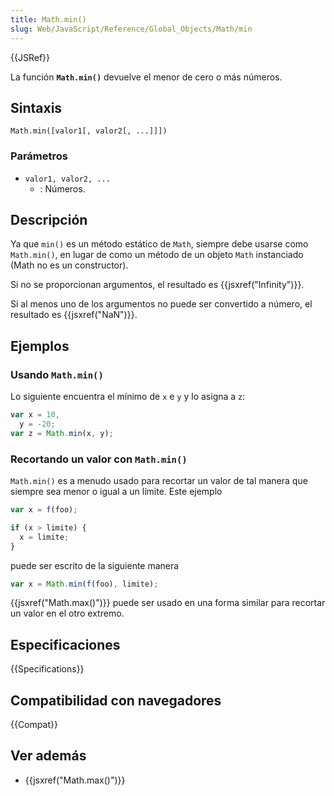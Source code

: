 ```yaml
---
title: Math.min()
slug: Web/JavaScript/Reference/Global_Objects/Math/min
---
```


{{JSRef}}

La función **`Math.min()`** devuelve el menor de cero o más números.

## Sintaxis

```
Math.min([valor1[, valor2[, ...]]])
```

### Parámetros

- `valor1, valor2, ...`
  - : Números.

## Descripción

Ya que `min()` es un método estático de `Math`, siempre debe usarse como `Math.min()`, en lugar de como un método de un objeto `Math` instanciado (Math no es un constructor).

Si no se proporcionan argumentos, el resultado es {{jsxref("Infinity")}}.

Si al menos uno de los argumentos no puede ser convertido a número, el resultado es {{jsxref("NaN")}}.

## Ejemplos

### Usando `Math.min()`

Lo siguiente encuentra el mínimo de `x` e `y` y lo asigna a `z`:

```js
var x = 10,
  y = -20;
var z = Math.min(x, y);
```

### Recortando un valor con `Math.min()`

`Math.min()` es a menudo usado para recortar un valor de tal manera que siempre sea menor o igual a un límite. Este ejemplo

```js
var x = f(foo);

if (x > limite) {
  x = limite;
}
```

puede ser escrito de la siguiente manera

```js
var x = Math.min(f(foo), limite);
```

{{jsxref("Math.max()")}} puede ser usado en una forma similar para recortar un valor en el otro extremo.

## Especificaciones

{{Specifications}}

## Compatibilidad con navegadores

{{Compat}}

## Ver además

- {{jsxref("Math.max()")}}
